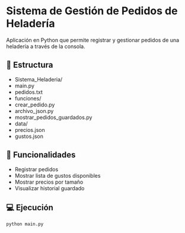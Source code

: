 # Sistema de Gestión de Pedidos de Heladería

Aplicación en Python que permite registrar y gestionar pedidos de una heladería a través de la consola.

## 📂 Estructura

- Sistema_Heladeria/
-   main.py
-   pedidos.txt
-   funciones/
-    crear_pedido.py
-    archivo_json.py
-    mostrar_pedidos_guardados.py
-   data/
-    precios.json
-    gustos.json

## 🧊 Funcionalidades

- Registrar pedidos
- Mostrar lista de gustos disponibles
- Mostrar precios por tamaño
- Visualizar historial guardado

## 💻 Ejecución

```bash
python main.py
